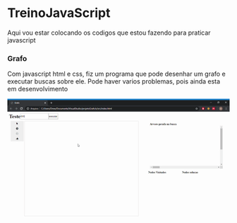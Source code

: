 # TreinoJavaScript

Aqui vou estar colocando os codigos que estou fazendo para praticar javascript

### Grafo

Com javascript html e css, fiz um programa que pode desenhar um grafo e executar buscas sobre ele. Pode haver varios problemas, pois ainda esta em desenvolvimento

![](/src/assets/grafo.gif)